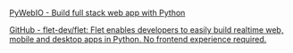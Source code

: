 
[PyWebIO - Build full stack web app with Python](https://www.pyweb.io)

[GitHub - flet-dev/flet: Flet enables developers to easily build realtime web, mobile and desktop apps in Python. No frontend experience required.](https://github.com/flet-dev/flet)
